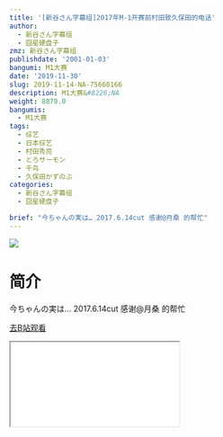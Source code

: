 ```yaml
---
title: '[新谷さん字幕组]2017年M-1开赛前村田致久保田的电话'
author:
  - 新谷さん字幕组
  - 囧星硬盘子
zmz: 新谷さん字幕组
publishdate: '2001-01-03'
bangumi: M1大赛
date: '2019-11-30'
slug: 2019-11-14-NA-75660166
description: M1大赛&#8226;NA
weight: 8870.0
bangumis:
  - M1大赛
tags:
  - 综艺
  - 日本综艺
  - 村田秀亮
  - とろサーモン
  - 千鸟
  - 久保田かずのぶ
categories:
  - 新谷さん字幕组
  - 囧星硬盘子

brief: "今ちゃんの実は… 2017.6.14cut 感谢@月桑 的帮忙"
---
```

![](https://raw.githubusercontent.com/tcgriffith/owaraisite/master/static/tmpimg/ba5b568c86707bd3b37d902af55a4b9f42d6b851.jpg.480.jpg)
# 简介  
今ちゃんの実は… 2017.6.14cut 感谢@月桑 的帮忙  

[去B站观看](https://www.bilibili.com/video/av75660166/)
<div class ="resp-container"><iframe class="testiframe" src="//player.bilibili.com/player.html?aid=75660166"", scrolling="no", allowfullscreen="true" > </iframe></div> 
